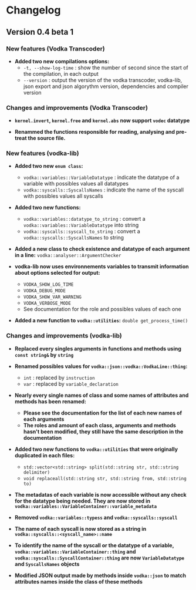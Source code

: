 # Changelog

## Version 0.4 beta 1

### New features (Vodka Transcoder)

- **Added two new compilations options:**
  - `-t, --show-log-time` : show the number of second since the start of the compilation, in each output
  - `--version` : output the version of the vodka transcoder, vodka-lib, json export and json algorythm version, dependencies and compiler version

### Changes and improvements (Vodka Transcoder)

- **`kernel.invert`, `kernel.free` and `kernel.abs` now support `vodec` datatype**

- **Renammed the functions responsible for reading, analysing and pre-treat the source file.**

### New features (vodka-lib)

- **Added two new `enum class`:**
  - `vodka::variables::VariableDatatype` :  indicate the datatype of a variable with possibles values all datatypes
  - `vodka::syscalls::SyscallsNames` : indicate the name of the syscall with possibles values all syscalls

- **Added two new functions:**
  - `vodka::variables::datatype_to_string` : convert a `vodka::variables::VariableDatatype` into string
  - `vodka::syscalls::syscall_to_string` : convert a `vodka::syscalls::SyscallsNames` to string

- **Added a new class to check existence and datatype of each argument in a line:** `vodka::analyser::ArgumentChecker`

- **vodka-lib now uses environnements variables to transmit information about options selected for output:**
  - `VODKA_SHOW_LOG_TIME`
  - `VODKA_DEBUG_MODE`
  - `VODKA_SHOW_VAR_WARNING`
  - `VODKA_VERBOSE_MODE`
  - See documentation for the role and possibles values of each one

- **Added a new function to `vodka::utilities`:** `double get_process_time()`

### Changes and improvements (vodka-lib)

- **Replaced every singles arguments in functions and methods using `const string&` by `string`**

- **Renamed possibles values for `vodka::json::vodka::VodkaLine::thing`:**
  - `int` : replaced by `instruction`
  - `var` : replaced by `variable_declaration`

- **Nearly every single names of class and some names of attributes and methods has been renamed:**
  - **Please see the documentation for the list of each new names of each arguments**
  - **The roles and amount of each class, arguments and methods hasn't been modified, they still have the same description in the documentation**

- **Added two new functions to `vodka::utilities` that were originally duplicated in each files:**
  - `std::vector<std::string> split(std::string str, std::string delimiter)`
  - `void replaceall(std::string str, std::string from, std::string to)`

- **The metadatas of each variable is now accessible without any check for the datatype being needed. They are now stored in `vodka::variables::VariableContainer::variable_metadata`**

- **Removed `vodka::variables::typess` and `vodka::syscalls::syscall`**

- **The name of each syscall is now stored as a string in `vodka::syscalls::<syscall_name>::name`**

- **To identify the name of the syscall or the datatype of a variable, `vodka::variables::VariableContainer::thing` and `vodka::syscalls::SyscallContainer::thing` are now `VariableDatatype` and `SyscallsNames` objects**

- **Modified JSON output made by methods inside `vodka::json` to match attributes names inside the class of these methods**